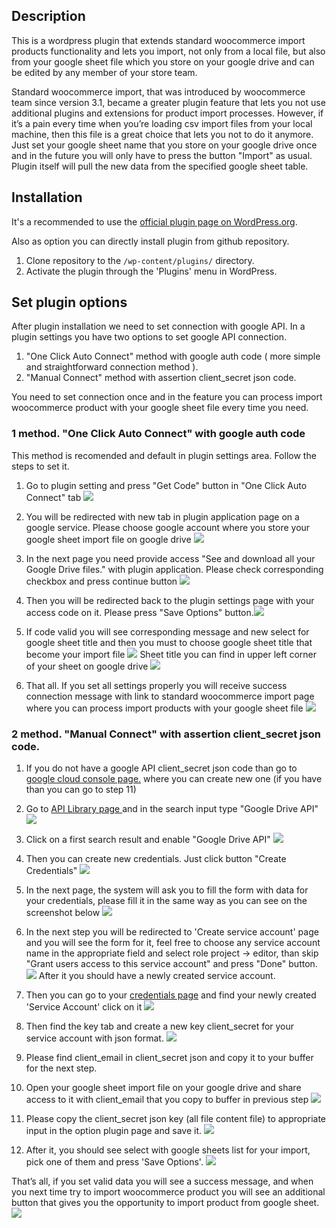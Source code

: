 ## Description

This is a wordpress plugin that extends standard woocommerce import products functionality and lets you import, not only from a local file, but also from your google sheet file which you store on your google drive and can be edited by any member of your store team.

Standard woocommerce import, that was introduced by woocommerce team since version 3.1, became a greater plugin feature that lets you not use additional plugins and extensions for product import processes. However, if it’s a pain every time when you’re loading csv import files from your local machine, then this file is a great choice that lets you not to do it anymore. Just set your google sheet name that you store on your google drive once and in the future you will only have to press the button "Import" as usual. Plugin itself will pull the new data from the specified google sheet table.

## Installation
It's a recommended to use the [official plugin page on WordPress.org](https://wordpress.org/plugins/import-products-from-gsheet-for-woo-importer/).

Also as option you can directly install plugin from github repository.
1. Clone repository to the `/wp-content/plugins/` directory.
2. Activate the plugin through the 'Plugins' menu in WordPress.


## Set plugin options

After plugin installation we need to set connection with google API. In a plugin settings you have two options to set google API connection.
1. "One Click Auto Connect" method with google auth code ( more simple and straightforward connection method ).
2. "Manual Connect" method with assertion client_secret json code.


You need to set connection once and in the feature you can process import woocommerce product with your google sheet file every time you need.

### 1 method. "One Click Auto Connect" with google auth code 

This method is recomended and default in plugin settings area. Follow the steps to set it.

1. Go to plugin setting and press "Get Code" button in "One Click Auto Connect" tab ![](assets/images/screenshot-19.png)

2. You will be redirected with new tab in plugin application page on a google service. Please choose google account where you store your google sheet import file on google drive ![](assets/images/screenshot-13.png)

3. In the next page you need provide access "See and download all your Google Drive files." with plugin application. Please check corresponding checkbox and press continue button ![](assets/images/screenshot-14.png)

4. Then you will be redirected back to the plugin settings page with your access code on it. Please press "Save Options" button.![](assets/images/screenshot-16.png)

5. If code valid you will see corresponding message and new select for google sheet title and then you must to choose google sheet title that become your import file ![](assets/images/screenshot-17.png) Sheet title you can find in upper left corner of your sheet on google drive ![](assets/images/screenshot-18.png) 

6. That all. If you set all settings properly you will receive success connection message with link to standard woocommerce import page where you can process import products with your google sheet file ![](assets/images/screenshot-20.png)


### 2 method. "Manual Connect" with assertion client_secret json code.

1. If you do not have a google API client_secret json code than go to [google cloud console page.](https://console.developers.google.com) where you can create new one (if you have than you can go to step 11)


2. Go to [API Library page ](https://console.cloud.google.com/apis/library) and in the search input type "Google Drive API" ![](assets/images/screenshot-2.png) 


3. Click on a first search result and enable "Google Drive API" ![](assets/images/screenshot-3.png)


4. Then you can create new credentials.  Just click button "Create Сredentials" ![](assets/images/screenshot-5.png)


5. In the next page, the system  will ask you to fill the form with data for your credentials, please fill it in the same way as you can see on the screenshot below ![](assets/images/screenshot-6.png)


6. In the next step you will be redirected to 'Create service account' page and you will see the form for it, feel free to choose any service account name in the appropriate field and select role project -> editor, than skip "Grant users access to this service account" and press "Done" button. ![](assets/images/screenshot-7.png) After it you should have a newly created service account.


7. Then you can go to your [credentials page](https://console.cloud.google.com/apis/credentials) and find your newly created 'Service Account' click on it ![](assets/images/screenshot-8.png)


8. Then find the key tab and create a new key client_secret for your service account with json format. ![](assets/images/screenshot-9.png)


9. Please find client_email in client_secret json and copy it to your buffer for the next step.


10. Open your google sheet import file on your google drive and share access to it with client_email that you copy to buffer in previous step ![](assets/images/screenshot-10.png)


11. Please copy the client_secret json key (all file content file) to appropriate input in the option plugin page and save it. ![](assets/images/screenshot-11.png)


12. After it, you should see select with google sheets list for your import, pick one of them and press 'Save Options'. ![](assets/images/screenshot-12.png)


That’s all, if you set valid data you will see a success message, and when you next time try to import woocommerce product you will see an additional button that gives you the opportunity to import product from google sheet. ![](assets/images/screenshot-4.png)

